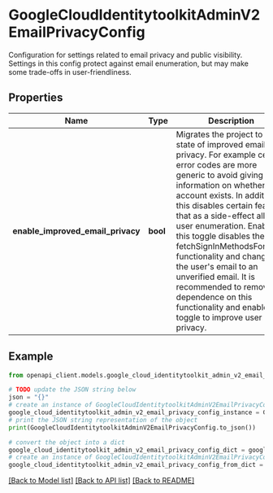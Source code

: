 # GoogleCloudIdentitytoolkitAdminV2EmailPrivacyConfig

Configuration for settings related to email privacy and public visibility. Settings in this config protect against email enumeration, but may make some trade-offs in user-friendliness.

## Properties

Name | Type | Description | Notes
------------ | ------------- | ------------- | -------------
**enable_improved_email_privacy** | **bool** | Migrates the project to a state of improved email privacy. For example certain error codes are more generic to avoid giving away information on whether the account exists. In addition, this disables certain features that as a side-effect allow user enumeration. Enabling this toggle disables the fetchSignInMethodsForEmail functionality and changing the user&#39;s email to an unverified email. It is recommended to remove dependence on this functionality and enable this toggle to improve user privacy. | [optional] 

## Example

```python
from openapi_client.models.google_cloud_identitytoolkit_admin_v2_email_privacy_config import GoogleCloudIdentitytoolkitAdminV2EmailPrivacyConfig

# TODO update the JSON string below
json = "{}"
# create an instance of GoogleCloudIdentitytoolkitAdminV2EmailPrivacyConfig from a JSON string
google_cloud_identitytoolkit_admin_v2_email_privacy_config_instance = GoogleCloudIdentitytoolkitAdminV2EmailPrivacyConfig.from_json(json)
# print the JSON string representation of the object
print(GoogleCloudIdentitytoolkitAdminV2EmailPrivacyConfig.to_json())

# convert the object into a dict
google_cloud_identitytoolkit_admin_v2_email_privacy_config_dict = google_cloud_identitytoolkit_admin_v2_email_privacy_config_instance.to_dict()
# create an instance of GoogleCloudIdentitytoolkitAdminV2EmailPrivacyConfig from a dict
google_cloud_identitytoolkit_admin_v2_email_privacy_config_from_dict = GoogleCloudIdentitytoolkitAdminV2EmailPrivacyConfig.from_dict(google_cloud_identitytoolkit_admin_v2_email_privacy_config_dict)
```
[[Back to Model list]](../README.md#documentation-for-models) [[Back to API list]](../README.md#documentation-for-api-endpoints) [[Back to README]](../README.md)


